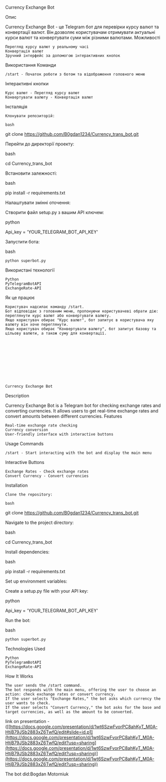   
Currency Exchange Bot

Опис

Currency Exchange Bot - це Telegram бот для перевірки курсу валют та конвертації валют. Він дозволяє користувачам отримувати актуальні курси валют та конвертувати суми між різними валютами.
Можливості

    Перегляд курсу валют у реальному часі
    Конвертація валют
    Зручний інтерфейс за допомогою інтерактивних кнопок

Використання
Команди

    /start - Початок роботи з ботом та відображення головного меню

Інтерактивні кнопки

    Курс валют - Перегляд курсу валют
    Конвертувати валюту - Конвертація валют

Інсталяція

    Клонувати репозиторій:

    bash

git clone https://github.com/B0gdan1234/Currency_trans_bot.git

Перейти до директорії проекту:

bash

cd Currency_trans_bot

Встановити залежності:

bash

pip install -r requirements.txt

Налаштувати змінні оточення:

Створити файл setup.py з вашим API ключем:

python

Api_key = 'YOUR_TELEGRAM_BOT_API_KEY'

Запустити бота:

bash

    python superbot.py

Використані технології

    Python
    PyTelegramBotAPI
    ExchangeRate-API

Як це працює

    Користувач надсилає команду /start.
    Бот відповідає з головним меню, пропонуючи користувачеві обрати дію: переглянути курс валют або конвертувати валюту.
    Якщо користувач обирає "Курс валют", бот запитує в користувача яку валюту він хоче переглянути.
    Якщо користувач обирає "Конвертувати валюту", бот запитує базову та цільову валюти, а також суму для конвертації.











    Currency Exchange Bot

Description

Currency Exchange Bot is a Telegram bot for checking exchange rates and converting currencies. It allows users to get real-time exchange rates and convert amounts between different currencies.
Features

    Real-time exchange rate checking
    Currency conversion
    User-friendly interface with interactive buttons

Usage
Commands

    /start - Start interacting with the bot and display the main menu

Interactive Buttons

    Exchange Rates - Check exchange rates
    Convert Currency - Convert currencies

Installation

    Clone the repository:

    bash

git clone https://github.com/B0gdan1234/Currency_trans_bot.git

Navigate to the project directory:

bash

cd Currency_trans_bot

Install dependencies:

bash

pip install -r requirements.txt

Set up environment variables:

Create a setup.py file with your API key:

python

Api_key = 'YOUR_TELEGRAM_BOT_API_KEY'

Run the bot:

bash

    python superbot.py

Technologies Used

    Python
    PyTelegramBotAPI
    ExchangeRate-API

How It Works

    The user sends the /start command.
    The bot responds with the main menu, offering the user to choose an action: check exchange rates or convert currency.
    If the user selects "Exchange Rates," the bot asks which currency the user wants to check.
    If the user selects "Convert Currency," the bot asks for the base and target currencies, as well as the amount to be converted.


link on presentation - ([[https://docs.google.com/presentation/d/1wt6SzwFvorPC8ahKyT_M0A-HtjB79JSb2883xZ6TwfQ/edit#slide=id.p1](https://docs.google.com/presentation/d/1wt6SzwFvorPC8ahKyT_M0A-HtjB79JSb2883xZ6TwfQ/edit?usp=sharing](https://docs.google.com/presentation/d/1wt6SzwFvorPC8ahKyT_M0A-HtjB79JSb2883xZ6TwfQ/edit?usp=sharing)](https://docs.google.com/presentation/d/1wt6SzwFvorPC8ahKyT_M0A-HtjB79JSb2883xZ6TwfQ/edit?usp=sharing))


The bot did:Bogdan Motorniuk
